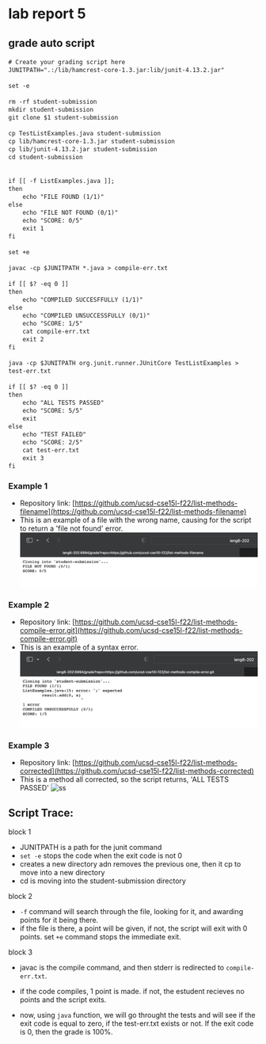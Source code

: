 # lab report 5

## grade auto script

```
# Create your grading script here
JUNITPATH=".:/lib/hamcrest-core-1.3.jar:lib/junit-4.13.2.jar"

set -e

rm -rf student-submission
mkdir student-submission
git clone $1 student-submission

cp TestListExamples.java student-submission
cp lib/hamcrest-core-1.3.jar student-submission
cp lib/junit-4.13.2.jar student-submission
cd student-submission


if [[ -f ListExamples.java ]];
then
    echo "FILE FOUND (1/1)"
else
    echo "FILE NOT FOUND (0/1)"
    echo "SCORE: 0/5"
    exit 1
fi

set +e

javac -cp $JUNITPATH *.java > compile-err.txt

if [[ $? -eq 0 ]]
then
    echo "COMPILED SUCCESFFULLY (1/1)"
else
    echo "COMPILED UNSUCCESSFULLY (0/1)"
    echo "SCORE: 1/5"
    cat compile-err.txt
    exit 2
fi

java -cp $JUNITPATH org.junit.runner.JUnitCore TestListExamples > test-err.txt

if [[ $? -eq 0 ]]
then 
    echo "ALL TESTS PASSED"
    echo "SCORE: 5/5"
    exit
else
    echo "TEST FAILED"
    echo "SCORE: 2/5"
    cat test-err.txt
    exit 3
fi
```

### Example 1
- Repository link: [https://github.com/ucsd-cse15l-f22/list-methods-filename](https://github.com/ucsd-cse15l-f22/list-methods-filename)
- This is an example of a file with the wrong name, causing for the script to return a 'file not found' error.
![ss](wrong-filename.png)
### Example 2 
- Repository link: [https://github.com/ucsd-cse15l-f22/list-methods-compile-error.git](https://github.com/ucsd-cse15l-f22/list-methods-compile-error.git)
- This is an example of a syntax error.
![ss](wrong-.png)
### Example 3
- Repository link: [https://github.com/ucsd-cse15l-f22/list-methods-corrected](https://github.com/ucsd-cse15l-f22/list-methods-corrected)
- This is a method all corrected, so the script returns, 'ALL TESTS PASSED'
![ss](correcttmethod.png)

## Script Trace:
block 1
- JUNITPATH is a path for the junit command
- `set -e` stops the code when the exit code is not 0
- creates a new directory adn removes the previous one, then it cp to move into a new directory
- cd is moving into the student-submission directory


block 2
- `-f` command will search through the file, looking for it, and awarding points for it being there. 
- if the file is there, a point will be given, if not, the script will exit with 0 points.
set `+e` command stops the immediate exit.


block 3
- javac is the compile command, and then stderr is redirected to `compile-err.txt`. 
- if the code compiles, 1 point is made. if not, the estudent recieves no points and the script exits.


- now, using `java` function, we will go throught the tests and will see if the exit code is equal to zero, if the test-err.txt exists or not. If the exit code is 0, then the grade is 100%.
 